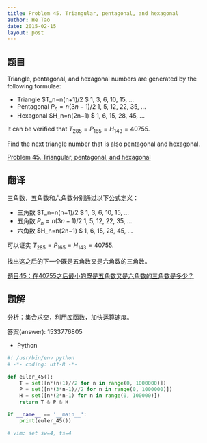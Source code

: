 ```yaml
---
title: Problem 45. Triangular, pentagonal, and hexagonal
author: He Tao
date: 2015-02-15
layout: post
---
```


## 题目

Triangle, pentagonal, and hexagonal numbers are generated by the following formulae:

+ Triangle        $T_n=n(n+1)/2 $        1, 3, 6, 10, 15, ...
+ Pentagonal      $P_n=n(3n−1)/2$        1, 5, 12, 22, 35, ...
+ Hexagonal       $H_n=n(2n−1)  $        1, 6, 15, 28, 45, ...


It can be verified that $T_285 = P_165 = H_143 = 40755$.

Find the next triangle number that is also pentagonal and hexagonal.

[Problem 45. Triangular, pentagonal, and hexagonal](https://projecteuler.net/problem=45 "Problem 45")

## 翻译

三角数，五角数和六角数分别通过以下公式定义：

+ 三角数         $T_n=n(n+1)/2 $        1, 3, 6, 10, 15, ...
+ 五角数         $P_n=n(3n−1)/2$        1, 5, 12, 22, 35, ...
+ 六角数         $H_n=n(2n−1)  $        1, 6, 15, 28, 45, ...

可以证实 $T_285 = P_165 = H_143 = 40755$.

找出这之后的下一个既是五角数又是六角数的三角数。

[题目45：在40755之后最小的既是五角数又是六角数的三角数是多少？](http://pe.spiritzhang.com/index.php/2011-05-11-09-44-54/46-4540755 "题目45")

## 题解

分析：集合求交，利用库函数，加快运算速度。

答案(answer): 1533776805

+ Python

~~~python
#! /usr/bin/env python
# -*- coding: utf-8 -*-

def euler_45():
    T = set([n*(n+1)//2 for n in range(0, 1000000)])
    P = set([n*(3*n-1)//2 for n in range(0, 1000000)])
    H = set([n*(2*n-1) for n in range(0, 100000)])
    return T & P & H

if __name__ == '__main__':
    print(euler_45())

# vim: set sw=4, ts=4
~~~
